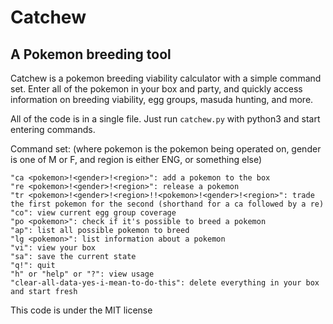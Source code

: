 # Catchew
## A Pokemon breeding tool

Catchew is a pokemon breeding viability calculator with a simple command set. Enter all of the pokemon in your box and party, and quickly access information on breeding viability, egg groups, masuda hunting, and more.

All of the code is in a single file. Just run `catchew.py` with python3 and start entering commands.

Command set: (where pokemon is the pokemon being operated on, gender is one of M or F, and region is either ENG, or something else)
```
"ca <pokemon>!<gender>!<region>": add a pokemon to the box
"re <pokemon>!<gender>!<region>": release a pokemon
"tr <pokemon>!<gender>!<region>!!<pokemon>!<gender>!<region>": trade the first pokemon for the second (shorthand for a ca followed by a re)
"co": view current egg group coverage
"po <pokemon>": check if it's possible to breed a pokemon
"ap": list all possible pokemon to breed
"lg <pokemon>": list information about a pokemon
"vi": view your box
"sa": save the current state
"q!": quit
"h" or "help" or "?": view usage
"clear-all-data-yes-i-mean-to-do-this": delete everything in your box and start fresh
```

This code is under the MIT license